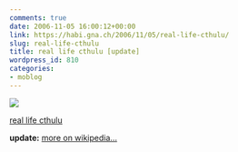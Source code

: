 ```yaml
---
comments: true
date: 2006-11-05 16:00:12+00:00
link: https://habi.gna.ch/2006/11/05/real-life-cthulu/
slug: real-life-cthulu
title: real life cthulu [update]
wordpress_id: 810
categories:
- moblog
---
```



 [![](https://static.flickr.com/118/289497011_af10834420_m.jpg)](https://www.flickr.com/photos/habi/289497011/)
   

 
  [real life cthulu](https://www.flickr.com/photos/habi/289497011/)
    

 



**update:** [more on wikipedia...](https://en.wikipedia.org/wiki/Cthulhu)
  

